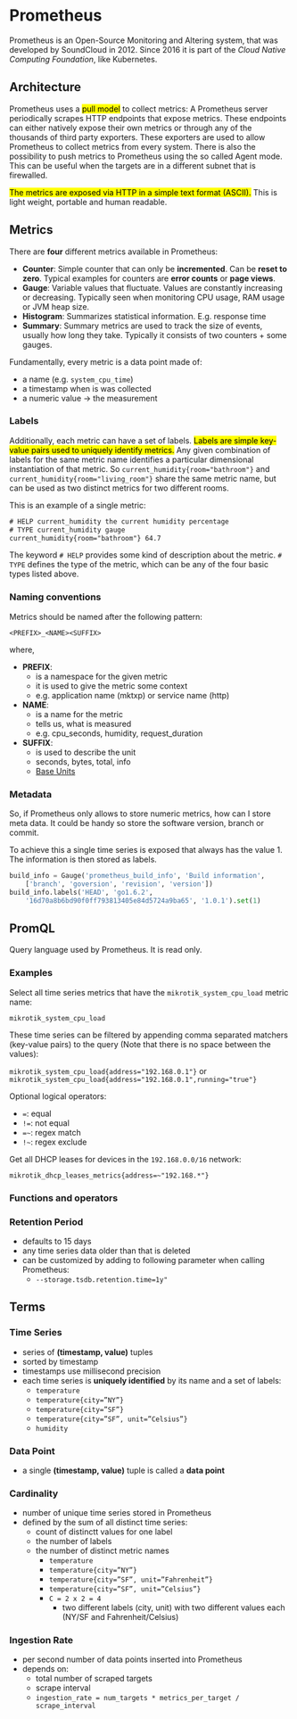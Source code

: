 # Prometheus

Prometheus is an Open-Source Monitoring and Altering system, that was developed by SoundCloud in 2012. Since 2016 it is part of the *Cloud Native Computing Foundation*, like Kubernetes. 


## Architecture

Prometheus uses a <mark>pull model</mark> to collect metrics:
A Prometheus server periodically scrapes HTTP endpoints that expose metrics.
These endpoints can either natively expose their own metrics or through any of the thousands of third party exporters.
These exporters are used to allow Prometheus to collect metrics from every system.
There is also the possibility to push metrics to Prometheus using the so called Agent mode.
This can be useful when the targets are in a different subnet that is firewalled.

<mark>The metrics are exposed via HTTP in a simple text format (ASCII).</mark>
This is light weight, portable and human readable.

## Metrics
There are **four** different metrics available in Prometheus:

- **Counter**: Simple counter that can only be **incremented**. Can be **reset to zero**. Typical examples for counters are **error counts** or **page views**.
- **Gauge**: Variable values that fluctuate. Values are constantly increasing or decreasing. Typically seen when monitoring CPU usage, RAM usage or JVM heap size. 
- **Histogram**: Summarizes statistical information. E.g. response time
- **Summary**: Summary metrics are used to track the size of events, usually how long they take. Typically it consists of two counters + some gauges. 

Fundamentally, every metric is a data point made of:

- a name (e.g. `system_cpu_time`)
- a timestamp when is was collected
- a numeric value -> the measurement

### Labels

Additionally, each metric can have a set of labels.
<mark>Labels are simple key-value pairs used to uniquely identify metrics.</mark>
Any given combination of labels for the same metric name identifies a particular dimensional instantiation of that metric.
So `current_humidity{room="bathroom"}` and `current_humidity{room="living_room"}` share the same metric name, but can be used as two distinct metrics for two different rooms.

This is an example of a single metric:

```txt
# HELP current_humidity the current humidity percentage
# TYPE current_humidity gauge
current_humidity{room="bathroom"} 64.7
```

The keyword `# HELP` provides some kind of description about the metric.
`# TYPE` defines the type of the metric, which can be any of the four basic types listed above.


### Naming conventions

Metrics should be named after the following pattern:

`<PREFIX>_<NAME><SUFFIX>`

where,

- **PREFIX**:
  - is a namespace for the given metric
  - it is used to give the metric some context
  - e.g. application name (mktxp) or service name (http)
- **NAME**: 
  - is a name for the metric
  - tells us, what is measured
  - e.g. cpu_seconds, humidity, request_duration
- **SUFFIX**: 
  - is used to describe the unit
  - seconds, bytes, total, info
  - [Base Units](https://prometheus.io/docs/practices/naming/#base-units)

### Metadata

So, if Prometheus only allows to store numeric metrics, how can I store meta data. It could be handy so store the software version, branch or commit. 

To achieve this a single time series is exposed that always has the value 1.
The information is then stored as labels.

```python
build_info = Gauge('prometheus_build_info', 'Build information', 
    ['branch', 'goversion', 'revision', 'version'])
build_info.labels('HEAD', 'go1.6.2', 
    '16d70a8b6bd90f0ff793813405e84d5724a9ba65', '1.0.1').set(1)
```

## PromQL
Query language used by Prometheus. It is read only.

### Examples

Select all time series metrics that have the `mikrotik_system_cpu_load` metric name:

`mikrotik_system_cpu_load`

These time series can be filtered by appending comma separated matchers (key-value pairs) to the query (Note that there is no space between the values):

`mikrotik_system_cpu_load{address="192.168.0.1"}`
or 
`mikrotik_system_cpu_load{address="192.168.0.1",running="true"}`

Optional logical operators:
- `=`: equal
- `!=`: not equal
- `=~`: regex match
- `!~`: regex exclude

Get all DHCP leases for devices in the `192.168.0.0/16` network:

`mikrotik_dhcp_leases_metrics{address=~"192.168.*"}`

### Functions and operators

###  Retention Period

- defaults to 15 days
- any time series data older than that is deleted
- can be customized by adding to following parameter when calling Prometheus:
	- `--storage.tsdb.retention.time=1y"`

## Terms

### Time Series

- series of **(timestamp, value)** tuples
- sorted by timestamp
- timestamps use millisecond precision
- each time series is **uniquely identified** by its name and a set of labels:
	- `temperature`
	- `temperature{city=”NY”}`
	- `temperature{city=”SF”}`
	- `temperature{city=”SF”, unit=”Celsius”}`
	- `humidity`

### Data Point

- a single **(timestamp, value)** tuple is called a **data point**

### Cardinality

- number of unique time series stored in Prometheus
- defined by the sum of all distinct time series:
	- count of distinctt values for one label
	- the number of labels
	- the number of distinct metric names
		- `temperature`
		- `temperature{city=”NY”}`
		- `temperature{city=”SF”, unit=”Fahrenheit”}`
		- `temperature{city=”SF”, unit=”Celsius”}`
		- `C = 2 x 2 = 4`
			- two different labels (city, unit) with two different values each (NY/SF and Fahrenheit/Celsius)

### Ingestion Rate

- per second number of data points inserted into Prometheus
- depends on:
	- total number of scraped targets
	- scrape interval
	- `ingestion_rate = num_targets * metrics_per_target / scrape_interval`